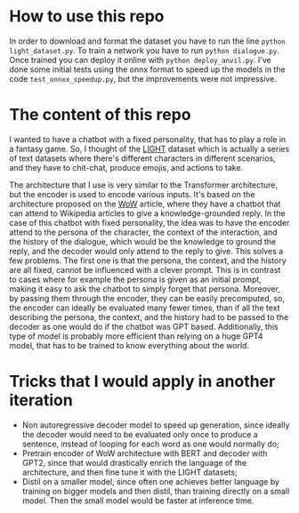 # How to use this repo

In order to download and format the dataset you have to run the line ```python light_dataset.py```.
To train a network you have to run ```python dialogue.py```. Once trained you can deploy 
it online with ```python deploy_anvil.py```. I've done some initial tests using the onnx
format to speed up the models in the code ```test_onnxx_speedup.py```, but the improvements 
were not impressive.


# The content of this repo

I wanted to have a chatbot with a fixed personality, that has to play a role
in a fantasy game. So, I thought of the [LIGHT](https://arxiv.org/pdf/1903.03094.pdf) dataset
which is actually a series of text datasets where there's different characters in different
scenarios, and they have to chit-chat, produce emojis, and actions to take.

The architecture that I use is very similar to the Transformer architecture, but the
encoder is used to encode various inputs. It's based on the architecture proposed
on the [WoW](https://arxiv.org/pdf/1811.01241.pdf) article, where they have a chatbot
that can attend to Wikipedia articles to give a knowledge-grounded reply. In the case
of this chatbot with fixed personality, the idea was to have the encoder attend to
the persona of the character, the context of the interaction, and the history of 
the dialogue, which would be the knowledge to ground the reply, and the decoder would
only attend to the reply to give. This solves a few problems. The first one is that
the persona, the context, and the history are all fixed, cannot be influenced with a clever
prompt. This is in contrast to cases where for example the persona is given as an initial prompt, 
making it easy to ask the chatbot to simply forget that persona. Moreover, by passing them
through the encoder, they can be easily precomputed, so, the encoder can ideally be evaluated
many fewer times, than if all the text describing the persona, the context, and the history
had to be passed to the decoder as one would do if the chatbot was GPT based.
Additionally, this type of model is probably more efficient than relying on a huge GPT4 model, that
has to be trained to know everything about the world.

# Tricks that I would apply in another iteration

- Non autoregressive decoder model to speed up generation, since ideally the decoder would need
to be evaluated only once to produce a sentence, instead of looping for
each word as one would normally do;
- Pretrain encoder of WoW architecture with BERT and decoder with GPT2, since that would drastically
enrich the language of the architecture, and then fine tune it with the LIGHT datasets;
- Distil on a smaller model, since often one achieves better language by training on bigger models 
and then distil, than training directly on a small model. Then the small model would be faster at 
inference time.